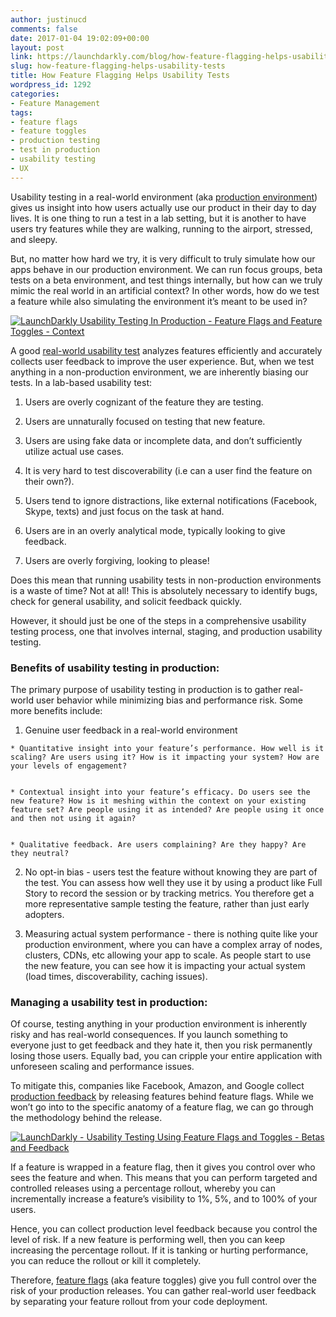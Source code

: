 ```yaml
---
author: justinucd
comments: false
date: 2017-01-04 19:02:09+00:00
layout: post
link: https://launchdarkly.com/blog/how-feature-flagging-helps-usability-tests/
slug: how-feature-flagging-helps-usability-tests
title: How Feature Flagging Helps Usability Tests
wordpress_id: 1292
categories:
- Feature Management
tags:
- feature flags
- feature toggles
- production testing
- test in production
- usability testing
- UX
---
```


Usability testing in a real-world environment (aka [production environment](https://www.techopedia.com/definition/8989/production-environment)) gives us insight into how users actually use our product in their day to day lives. It is one thing to run a test in a lab setting, but it is another to have users try features while they are walking, running to the airport, stressed, and sleepy.

But, no matter how hard we try, it is very difficult to truly simulate how our apps behave in our production environment. We can run focus groups, beta tests on a beta environment, and test things internally, but how can we truly mimic the real world in an artificial context? In other words, how do we test a feature while also simulating the environment it’s meant to be used in?

[![LaunchDarkly Usability Testing In Production - Feature Flags and Feature Toggles - Context](https://blog.launchdarkly.com/wp-content/uploads/2017/01/usability_context.png)](https://blog.launchdarkly.com/wp-content/uploads/2017/01/usability_context.png)

A good [real-world usability test](https://blog.launchdarkly.com/the-new-way-to-conduct-real-time-user-research/) analyzes features efficiently and accurately collects user feedback to improve the user experience. But, when we test anything in a non-production environment, we are inherently biasing our tests. In a lab-based usability test:



 	
  1. Users are overly cognizant of the feature they are testing.

 	
  2. Users are unnaturally focused on testing that new feature.

 	
  3. Users are using fake data or incomplete data, and don’t sufficiently utilize actual use cases.

 	
  4. It is very hard to test discoverability (i.e can a user find the feature on their own?).

 	
  5. Users tend to ignore distractions, like external notifications (Facebook, Skype, texts) and just focus on the task at hand.

 	
  6. Users are in an overly analytical mode, typically looking to give feedback.

 	
  7. Users are overly forgiving, looking to please!


Does this mean that running usability tests in non-production environments is a waste of time? Not at all! This is absolutely necessary to identify bugs, check for general usability, and solicit feedback quickly.

However, it should just be one of the steps in a comprehensive usability testing process, one that involves internal, staging, and production usability testing.


### Benefits of usability testing in production:


The primary purpose of usability testing in production is to gather real-world user behavior while minimizing bias and performance risk. Some more benefits include:



 	
  1. Genuine user feedback in a real-world environment

 	
    * Quantitative insight into your feature’s performance. How well is it scaling? Are users using it? How is it impacting your system? How are your levels of engagement?

 	
    * Contextual insight into your feature’s efficacy. Do users see the new feature? How is it meshing within the context on your existing feature set? Are people using it as intended? Are people using it once and then not using it again?

 	
    * Qualitative feedback. Are users complaining? Are they happy? Are they neutral?




 	
  2. No opt-in bias - users test the feature without knowing they are part of the test. You can assess how well they use it by using a product like Full Story to record the session or by tracking metrics. You therefore get a more representative sample testing the feature, rather than just early adopters.

 	
  3. Measuring actual system performance - there is nothing quite like your production environment, where you can have a complex array of nodes, clusters, CDNs, etc allowing your app to scale. As people start to use the new feature, you can see how it is impacting your actual system (load times, discoverability, caching issues).




### Managing a usability test in production:


Of course, testing anything in your production environment is inherently risky and has real-world consequences. If you launch something to everyone just to get feedback and they hate it, then you risk permanently losing those users. Equally bad, you can cripple your entire application with unforeseen scaling and performance issues.

To mitigate this, companies like Facebook, Amazon, and Google collect [production feedback](http://tech.co/the-dark-launch-how-googlefacebook-release-new-features-2016-04) by releasing features behind feature flags. While we won’t go into to the specific anatomy of a feature flag, we can go through the methodology behind the release.

[![LaunchDarkly - Usability Testing Using Feature Flags and Toggles - Betas and Feedback](https://blog.launchdarkly.com/wp-content/uploads/2017/01/usabilitytest.jpg)](https://blog.launchdarkly.com/wp-content/uploads/2017/01/usabilitytest.jpg)

If a feature is wrapped in a feature flag, then it gives you control over who sees the feature and when. This means that you can perform targeted and controlled releases using a percentage rollout, whereby you can incrementally increase a feature’s visibility to 1%, 5%, and to 100% of your users.

Hence, you can collect production level feedback because you control the level of risk. If a new feature is performing well, then you can keep increasing the percentage rollout. If it is tanking or hurting performance, you can reduce the rollout or kill it completely.

Therefore, [feature flags](https://launchdarkly.com/use-cases/?utm_source=launchdarkly_blog&utm_medium=organic) (aka feature toggles) give you full control over the risk of your production releases. You can gather real-world user feedback by separating your feature rollout from your code deployment.
